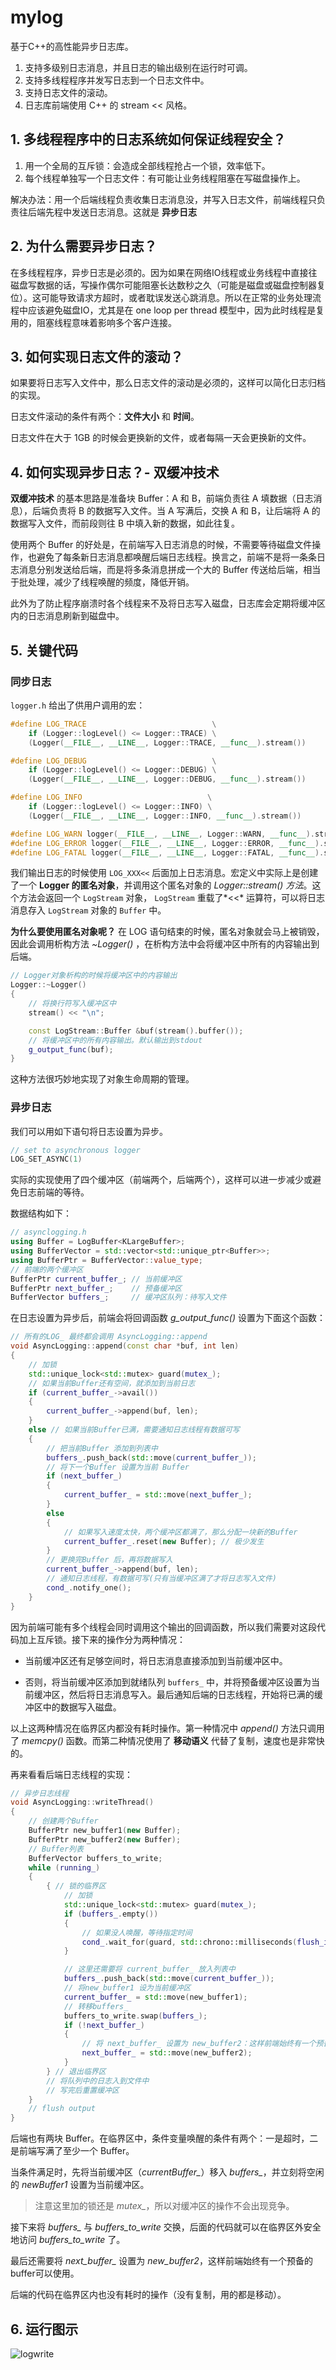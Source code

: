 # mylog

基于C++的高性能异步日志库。

1. 支持多级别日志消息，并且日志的输出级别在运行时可调。
2. 支持多线程程序并发写日志到一个日志文件中。
3. 支持日志文件的滚动。
4. 日志库前端使用 C++ 的 stream << 风格。

## 1. 多线程程序中的日志系统如何保证线程安全？

1. 用一个全局的互斥锁：会造成全部线程抢占一个锁，效率低下。
2. 每个线程单独写一个日志文件：有可能让业务线程阻塞在写磁盘操作上。

解决办法：用一个后端线程负责收集日志消息没，并写入日志文件，前端线程只负责往后端先程中发送日志消息。这就是 **异步日志**



## 2. 为什么需要异步日志？

在多线程程序，异步日志是必须的。因为如果在网络IO线程或业务线程中直接往磁盘写数据的话，写操作偶尔可能阻塞长达数秒之久（可能是磁盘或磁盘控制器复位）。这可能导致请求方超时，或者耽误发送心跳消息。所以在正常的业务处理流程中应该避免磁盘IO，尤其是在 one loop per thread 模型中，因为此时线程是复用的，阻塞线程意味着影响多个客户连接。



## 3. 如何实现日志文件的滚动？

如果要将日志写入文件中，那么日志文件的滚动是必须的，这样可以简化日志归档的实现。

日志文件滚动的条件有两个：**文件大小** 和 **时间**。

日志文件在大于 1GB 的时候会更换新的文件，或者每隔一天会更换新的文件。



## 4. 如何实现异步日志？- 双缓冲技术

**双缓冲技术** 的基本思路是准备块 Buffer：A 和 B，前端负责往 A 填数据（日志消息），后端负责将 B 的数据写入文件。当 A 写满后，交换 A 和 B，让后端将 A 的数据写入文件，而前段则往 B 中填入新的数据，如此往复。

使用两个 Buffer 的好处是，在前端写入日志消息的时候，不需要等待磁盘文件操作，也避免了每条新日志消息都唤醒后端日志线程。换言之，前端不是将一条条日志消息分别发送给后端，而是将多条消息拼成一个大的 Buffer 传送给后端，相当于批处理，减少了线程唤醒的频度，降低开销。

此外为了防止程序崩溃时各个线程来不及将日志写入磁盘，日志库会定期将缓冲区内的日志消息刷新到磁盘中。



## 5. 关键代码

### 同步日志

`logger.h`  给出了供用户调用的宏：

```c++
#define LOG_TRACE                            \
    if (Logger::logLevel() <= Logger::TRACE) \
    (Logger(__FILE__, __LINE__, Logger::TRACE, __func__).stream())

#define LOG_DEBUG                            \
    if (Logger::logLevel() <= Logger::DEBUG) \
    (Logger(__FILE__, __LINE__, Logger::DEBUG, __func__).stream())

#define LOG_INFO                            \
    if (Logger::logLevel() <= Logger::INFO) \
    (Logger(__FILE__, __LINE__, Logger::INFO, __func__).stream())

#define LOG_WARN logger(__FILE__, __LINE__, Logger::WARN, __func__).stream()
#define LOG_ERROR logger(__FILE__, __LINE__, Logger::ERROR, __func__).stream()
#define LOG_FATAL logger(__FILE__, __LINE__, Logger::FATAL, __func__).stream()
```

我们输出日志的时候使用 `LOG_XXX<<` 后面加上日志消息。宏定义中实际上是创建了一个 **Logger 的匿名对象**，并调用这个匿名对象的 *Logger::stream() 方法*。这个方法会返回一个 `LogStream` 对象， `LogStream` 重载了*<<* 运算符，可以将日志消息存入 `LogStream` 对象的 `Buffer` 中。

**为什么要使用匿名对象呢？** 在 LOG 语句结束的时候，匿名对象就会马上被销毁，因此会调用析构方法 *~Logger()* ，在析构方法中会将缓冲区中所有的内容输出到后端。

```C++
// Logger对象析构的时候将缓冲区中的内容输出
Logger::~Logger()
{
    // 将换行符写入缓冲区中
    stream() << "\n";

    const LogStream::Buffer &buf(stream().buffer());
    // 将缓冲区中的所有内容输出。默认输出到stdout
    g_output_func(buf);
}
```

这种方法很巧妙地实现了对象生命周期的管理。



### 异步日志

我们可以用如下语句将日志设置为异步。

```C++
// set to asynchronous logger
LOG_SET_ASYNC(1)
```

实际的实现使用了四个缓冲区（前端两个，后端两个），这样可以进一步减少或避免日志前端的等待。

数据结构如下：

```C++
// asynclogging.h
using Buffer = LogBuffer<KLargeBuffer>;
using BufferVector = std::vector<std::unique_ptr<Buffer>>;
using BufferPtr = BufferVector::value_type;   
// 前端的两个缓冲区
BufferPtr current_buffer_; // 当前缓冲区
BufferPtr next_buffer_;    // 预备缓冲区
BufferVector buffers_;     // 缓冲区队列：待写入文件
```

在日志设置为异步后，前端会将回调函数 *g_output_func()* 设置为下面这个函数：

```C++
// 所有的LOG_ 最终都会调用 AsyncLogging::append
void AsyncLogging::append(const char *buf, int len)
{
    // 加锁
    std::unique_lock<std::mutex> guard(mutex_);
    // 如果当前Buffer还有空间，就添加到当前日志
    if (current_buffer_->avail())
    {
        current_buffer_->append(buf, len);
    }
    else // 如果当前Buffer已满，需要通知日志线程有数据可写
    {
        // 把当前Buffer 添加到列表中
        buffers_.push_back(std::move(current_buffer_));
        // 将下一个Buffer 设置为当前 Buffer
        if (next_buffer_)
        {
            current_buffer_ = std::move(next_buffer_);
        }
        else
        {
            // 如果写入速度太快，两个缓冲区都满了，那么分配一块新的Buffer
            current_buffer_.reset(new Buffer); // 极少发生
        }
        // 更换完Buffer 后，再将数据写入
        current_buffer_->append(buf, len);
        // 通知日志线程，有数据可写(只有当缓冲区满了才将日志写入文件)
        cond_.notify_one();
    }
}
```

因为前端可能有多个线程会同时调用这个输出的回调函数，所以我们需要对这段代码加上互斥锁。接下来的操作分为两种情况：

+ 当前缓冲区还有足够空间时，将日志消息直接添加到当前缓冲区中。

+ 否则，将当前缓冲区添加到就绪队列 `buffers_` 中，并将预备缓冲区设置为当前缓冲区，然后将日志消息写入。最后通知后端的日志线程，开始将已满的缓冲区中的数据写入磁盘。

以上这两种情况在临界区内都没有耗时操作。第一种情况中 *append()* 方法只调用了 *memcpy()* 函数。而第二种情况使用了 **移动语义** 代替了复制，速度也是非常快的。

再来看看后端日志线程的实现：

```C++
// 异步日志线程
void AsyncLogging::writeThread()
{
    // 创建两个Buffer
    BufferPtr new_buffer1(new Buffer);
    BufferPtr new_buffer2(new Buffer);
    // Buffer列表
    BufferVector buffers_to_write;
    while (running_)
    {
        { // 锁的临界区
            // 加锁
            std::unique_lock<std::mutex> guard(mutex_);
            if (buffers_.empty())
            {
                // 如果没人唤醒，等待指定时间
                cond_.wait_for(guard, std::chrono::milliseconds(flush_interval_));
            }

            // 这里还需要将 current_buffer_ 放入列表中
            buffers_.push_back(std::move(current_buffer_));
            // 将new_buffer1 设为当前缓冲区
            current_buffer_ = std::move(new_buffer1);
            // 转移buffers_
            buffers_to_write.swap(buffers_);
            if (!next_buffer_)
            {
                // 将 next_buffer_ 设置为 new_buffer2：这样前端始终有一个预备的buffer可以使用
                next_buffer_ = std::move(new_buffer2);
            }
        } // 退出临界区
		// 将队列中的日志入到文件中
        // 写完后重置缓冲区
    }
    // flush output
}

```

后端也有两块 Buffer。在临界区中，条件变量唤醒的条件有两个：一是超时，二是前端写满了至少一个 Buffer。

当条件满足时，先将当前缓冲区（*currentBuffer_*）移入 *buffers_*，并立刻将空闲的 *newBuffer1* 设置为当前缓冲区。

>  注意这里加的锁还是 *mutex_*，所以对缓冲区的操作不会出现竞争。

接下来将 *buffers_* 与 *buffers_to_write* 交换，后面的代码就可以在临界区外安全地访问 *buffers_to_write* 了。

最后还需要将 *next_buffer_* 设置为 *new_buffer2*，这样前端始终有一个预备的buffer可以使用。

后端的代码在临界区内也没有耗时的操作（没有复制，用的都是移动）。

## 6. 运行图示



![logwrite](README.assets/logwrite.png)













